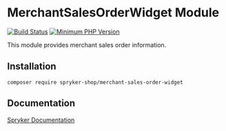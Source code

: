 # MerchantSalesOrderWidget Module
[![Build Status](https://travis-ci.org/spryker-shop/merchant-sales-order-widget.svg)](https://travis-ci.org/spryker-shop/merchant-sales-order-widget)
[![Minimum PHP Version](https://img.shields.io/badge/php-%3E%3D%207.3-8892BF.svg)](https://php.net/)

This module provides merchant sales order information.

## Installation

```
composer require spryker-shop/merchant-sales-order-widget
```

## Documentation

[Spryker Documentation](https://academy.spryker.com/developing_with_spryker/module_guide/modules.html)
